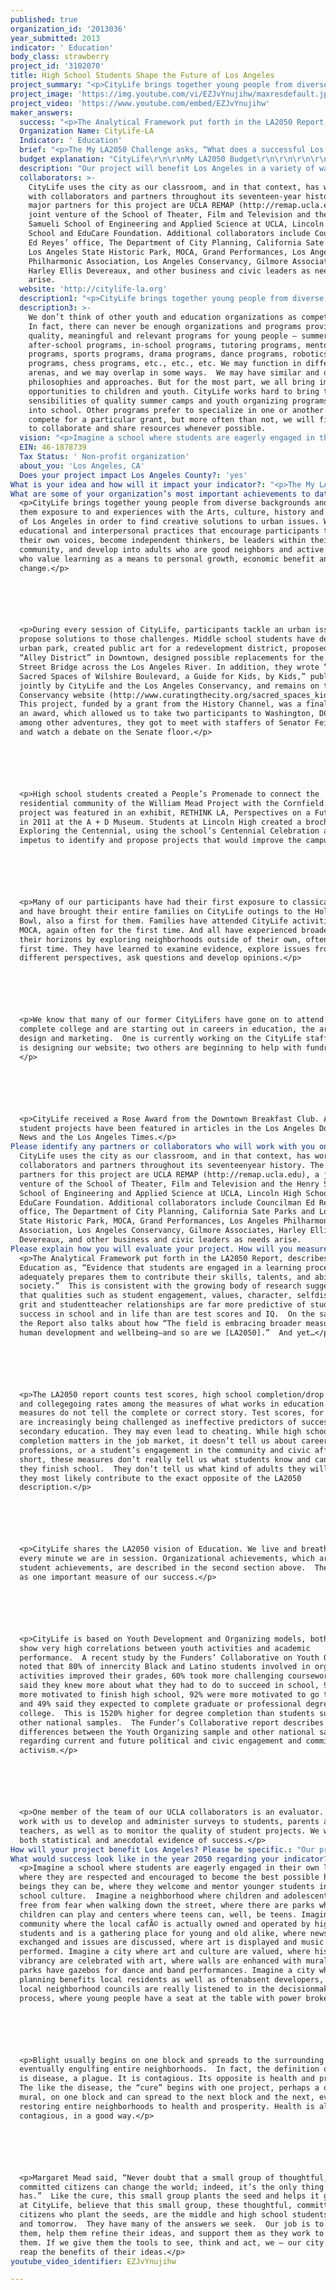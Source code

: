 ```yaml
---
published: true
organization_id: '2013036'
year_submitted: 2013
indicator: ' Education'
body_class: strawberry
project_id: '3102070'
title: High School Students Shape the Future of Los Angeles
project_summary: "<p>CityLife brings together young people from diverse backgrounds and offers them exposure to and experiences with the Arts, culture, history and politics of Los Angeles in order to find creative solutions to urban issues. We promote educational and interpersonal practices that encourage participants to find their own voices, become independent thinkers, be leaders within their community, and develop into adults who are good neighbors and active citizens who value learning as a means to personal growth, economic benefit and social change.</p>\r\n\r\n<p>During every session of CityLife, participants tackle an urban issue and propose solutions to those challenges. Middle school students have designed an urban park, created public art for a redevelopment district, proposed an “Alley District” in Downtown, designed possible replacements for the 6th Street Bridge across the Los Angeles River. In addition, they wrote “The Sacred Spaces of Wilshire Boulevard, a Guide for Kids, by Kids,” published jointly by CityLife and the Los Angeles Conservancy, and remains on the Conservancy website (http://www.curatingthecity.org/sacred_spaces_kids.pdf). This project, funded by a grant from the History Channel, was a finalist for an award, which allowed us to take two participants to Washington, DC, where, among other adventures, they got to meet with staffers of Senator Feinstein and watch a debate on the Senate floor.</p>\r\n\r\n<p>High school students created a People’s Promenade to connect the residential community of the William Mead Project with the Cornfield. This project was featured in an exhibit, RETHINK LA, Perspectives on a Future City, in 2011 at the A + D Museum. Students at Lincoln High created a brochure, Exploring the Centennial, using the school’s Centennial Celebration as the impetus to identify and propose projects that would improve the campus.</p>\r\n\r\n<p>Many of our participants have had their first exposure to classical music and have brought their entire families on CityLife outings to the Hollywood Bowl, also a first for them. Families have attended CityLife activities at MOCA, again often for the first time. And all have experienced broadening their horizons by exploring neighborhoods outside of their own, often for the first time. They have learned to examine evidence, explore issues from different perspectives, ask questions and develop opinions.</p>\r\n\r\n<p>We know that many of our former CityLifers have gone on to attend and complete college and are starting out in careers in education, the arts, web design and marketing.  One is currently working on the CityLife staff; another is designing our website; two others are beginning to help with fundraising. </p>\r\n\r\n<p>CityLife received a Rose Award from the Downtown Breakfast Club. And student projects have been featured in articles in the Los Angeles Downtown News and the Los Angeles Times.</p>   "
project_image: 'https://img.youtube.com/vi/EZJvYnujihw/maxresdefault.jpg'
project_video: 'https://www.youtube.com/embed/EZJvYnujihw'
maker_answers:
  success: "<p>The Analytical Framework put forth in the LA2050 Report, describes Education as, “Evidence that students are engaged in a learning process that adequately prepares them to contribute their skills, talents, and abilities to society.”  This is consistent with the growing body of research suggesting that qualities such as student engagement, values, character, self-discipline, grit and student-teacher relationships are far more predictive of student success in school and in life than are test scores and IQ.  On the same page, the Report also talks about how “The field is embracing broader measures of human development and well-being–and so are we [LA2050].”  And yet…</p> \r\n\r\n<p>The LA2050 report counts test scores, high school completion/drop rates, and college-going rates among the measures of what works in education. Those measures do not tell the complete or correct story. Test scores, for example, are increasingly being challenged as ineffective predictors of success in post secondary education. They may even lead to cheating. While high school completion matters in the job market, it doesn’t tell us about careers or professions, or a student’s engagement in the community and civic affairs. In short, these measures don’t really tell us what students know and can do when they finish school.  They don’t tell us what kind of adults they will be. And they most likely contribute to the exact opposite of the LA2050 description.</p> \r\n\r\n<p>CityLife shares the LA2050 vision of Education. We live and breathe it every minute we are in session. Organizational achievements, which are really student achievements, are described in the second section above.  These serve as one important measure of our success.</p> \r\n\r\n<p>CityLife is based on Youth Development and Organizing models, both of which show very high correlations between youth activities and academic performance.  A recent study by the Funders’ Collaborative on Youth Organizing noted that 80% of inner-city Black and Latino students involved in organizing activities improved their grades, 60% took more challenging coursework, 91% said they knew more about what they had to do to succeed in school, 95% were more motivated to finish high school, 92% were more motivated to go to college and 49% said they expected to complete graduate or professional degrees beyond college.  This is 15-20% higher for degree completion than students surveyed in other national samples.  The Funder’s Collaborative report describes similar differences between the Youth Organizing sample and other national samples regarding current and future political and civic engagement and commitment to activism.</p>  \r\n\r\n<p>One member of the team of our UCLA collaborators is an evaluator.  He will work with us to develop and administer surveys to students, parents and teachers, as well as to monitor the quality of student projects. We will have both statistical and anecdotal evidence of success.</p> "
  Organization Name: CityLife-LA
  Indicator: ' Education'
  brief: "<p>The My LA2050 Challenge asks, “What does a successful Los Angeles look like to you?” Our idea at CityLife is to encourage the youth of Los Angeles to answer this question.  The My LA2050 Challenge invites us “…to dream of the most innovative and creative ways to tackle Los Angeles’ biggest problems.”  Our idea at CityLife is to offer the tools to enable the youth of Los Angeles to dream of possibilities, and to empower them to work to make their dreams a reality. </p>  \r\n\r\n<p>CityLife has offered, throughout its 17-year history, summer camp and after-school programs.  Recently we have partnered with LAUSD to offer an English/Humanities course at Lincoln High School, during school hours and extending into after-school.</p>\r\n\r\n<p>The CityLife students at Lincoln High School are currently exploring urban planning issues related to the proposed Cornfield/Arroyo Seco Specific Plan (CASP) for redevelopment of the areas around the Los Angeles State Historic Park (The Cornfield), between downtown and the Los Angeles River. Working closely with our staff as well as faculty and grad students from the UCLA REMAP project, they are researching the past—what was here before, what remains, what has been lost, what should be kept or restored. They are studying what effect the CASP will have on the future – on people in the immediate area, and on their community across the River in Lincoln Heights, even though it is not in the CASP area. They are discussing and proposing issues and ideas that are important for communities for all people, as well as what kinds of businesses, amenities, services, etc., make for a better city.</p> \r\n\r\n<p>Research and discussion are just the beginning of the process.  The CityLife students are creating an interactive digital mural as a means to present their ideas and also to engage the general community in the discussion. The mural consists of images created and photographed by students, with explanatory narrative written by students.  On the one hand, the mural fits right in with the rich mural tradition in Los Angeles.  On the other hand, it brings the tradition fully into the 21st Century, with its digital capacity of actually engaging viewers.  Motion tracking cameras will enable viewers to manipulate the content of the mural.  By waving a hand, the viewer can bring forward information about the CASP; by moving in another direction, the viewer can see the old Southern Pacific train yard (former use of the land where the Cornfield is located); yet another motion can help the viewer see into the future to analyze several alternative solutions to an urban problem. In fact, the mural is a tool for creative expression and community interaction about local urban planning issues. Our colleagues at UCLA are developing the technology, with input from the students. So in addition to being thinkers and artists, they are part of the research team of a major university!</p>  \r\n\r\n<p>This first mural, which will be projected onto a screen at The Cornfield, will be presented by the students on May 30, 2013. For this project, students receive high school credits in English and community service.  More important, this entire process will change the way students approach problems. They will become hands-on participants in innovative solutions.</p>\r\n\r\n<p>Our idea is to continue this project on several levels, all the while creating different ways of seeing, thinking and acting.</p>\r\n\r\n<p>•\tBegin work with a summer program for incoming 9th graders, with current CityLife students acting as mentors for the new students.</p> \r\n\r\n<p>•\tWork next year primarily within one Small Learning Community at Lincoln, in an effort to have a broader, positive impact on the school culture, which in turn, will increase student engagement and performance.</p> \r\n\r\n<p>•\tExpand upon the work of this year’s students. Each project will end with an official public presentation and include the question, “What’s next?” as a starting point for the following group’s project.</p> \r\n\r\n<p>•\tWork toward including students in other high schools, having our students make presentations at neighboring schools, encouraging students to become involved and develop comparable projects, and mentor them as they get going.</p> \r\n\r\n<p>•\tCreate a seat at the table for young people early in the planning process.</p> \r\n\r\n<p>We believe that by working with teachers and administrators, as well as students, at Lincoln High, school culture will improve, student performance will increase, college attendance and job-readiness will increase, AND the CityLife alums will become active citizens and play a leadership role in in finding innovative solutions to urban planning issues in their communities.</p>"
  budget explanation: "CityLife\r\n\r\nMy LA2050 Budget\r\n\r\n\r\n\r\nThis budget covers primarily a new summer session in July 2013, with some carry-over, in staff figures, to the 2013-14 school year, which begins in August 2013.  Calculations are based on the following:\r\n\r\n•\t3 summer sessions of 2 weeks each, for a total of 6 weeks for students;\r\n•\t100 students per session, for a total of 300 students for the summer;\r\n•\t1 extra week of training and preparation, for a total of 7 weeks for staff;\r\n•\t25 students throughout the 2013-14 school year.\r\n\r\n\r\n\r\nSTAFF\t\t\t\r\nSalaried Staff\t\t\t\r\n   Site Coordinator\t\t             40,000\t\r\n   Taxes & Benefits\t                       8,000\t\r\nSeasonal & Contractors\t\t\t\r\n   Executive Director\t\t             15,000\t\r\n   Counselor 2\t                               6,300\t\r\n\tCounselor 1\t                               2,800\t\r\n\tCounselor 0\t                               4,900\t\r\n\tVisiting Artists\t                       5,400\t\r\nSUBTOTAL STAFF\t                                                       82,400\r\n\t\t\t\r\nPROGRAM\t\t\t\r\n\tMaterials & Supplies [1]          1,000\t\r\n\tFood – lunch, snacks [2]        7,600\t\r\n\tTransportation [3]         \t       4,000\t\r\n\tInsurance [4] \t\t\t\t       0\t\r\nSUBTOTAL PROGRAM\t\t                                        12,600\r\n\t\t\t\r\nSUBTOTAL SUMMER SESSION\t\t\t\t\t95,000\r\n\t\t\t\r\nADMINISTRATION\t\t\t\r\n\tGrand Performances Fee [5]\t 5,000\t\r\nSUBTOTAL ADMINISTRATION\t\t\t                   5,000\r\n\t\t\t\r\nGRAND TOTAL\t\t\t                                           $ 100,000\r\n\r\nNOTES:\r\n1.\tThis is a partial amount. UCLA, EduCare & Lincoln High will provide the rest.\r\n2.\t$5.19 is the current reimbursement rate. This figure is approximately half the total. EduCare will provide the rest, and possibly the entire amount.  If they do, we will add breakfast. The actual figure is $7,785. We’ve lowered it to $7,600 in order to keep the Grand Total to an even $100,000.\r\n3.\tTransportation is for outings on the Dash, Metro and public busses.\r\n4.\tInsurance is covered by our year-round liability policy.\r\n5.\tGrand Performances provides our 501(c)(3) status as our Fiscal Sponsor.\r\n\r\n<p> Details and formatting are much clearer on our spreadsheet, which we will be happy to provide.</p>\r\n"
  description: "Our project will benefit Los Angeles in a variety of ways. \r\n\r\n•\tCityLife students-as-adults will know how to access “City Hall” and the planning process in order to provide input into the urban planning process.\r\n\r\n•\tBecause CityLife students will understand the importance of the arts and their role in building and maintaining strong communities, they will support and protect various arts projects in their communities as well as throughout the city.\r\n\r\n•\tCityLife students will “spread the word,” reaching out to and working with students in neighboring communities.\r\n\r\n•\tCityLife students will become well educated citizens of the future, which according to the LA2050 Report, is the first step toward improving the City.\r\n\r\n•\tCityLife students will learn about a whole range of career possibilities in urban planning, politics and government, and related fields such as urban planning, architecture, law (land use…), environmental engineering, the arts and more.\r\n\r\n•\tPerhaps some CityLife students-as-adults will run for office and become public servants.\r\n\r\n•\tCityLife students will help improve the quality of their neighborhoods and communities through bottom-up rather than top-down policies, planning and activities. Each time one neighborhood improves, it has a positive impact on the surrounding neighborhoods.\r\n\r\n•\tCityLife projects and murals will bring information, interaction, beauty, whimsy and art to the community.\r\n\r\n•\tCityLife alums will model their varied and innovative ways of seeing, thinking and acting.\t\r\n"
  collaborators: >-
    CityLife uses the city as our classroom, and in that context, has worked
    with collaborators and partners throughout its seventeen-year history. The
    major partners for this project are UCLA REMAP (http://remap.ucla.edu), a
    joint venture of the School of Theater, Film and Television and the Henry
    Samueli School of Engineering and Applied Science at UCLA, Lincoln High
    School and EduCare Foundation. Additional collaborators include Councilman
    Ed Reyes’ office, The Department of City Planning, California Sate Parks and
    Los Angeles State Historic Park, MOCA, Grand Performances, Los Angeles
    Philharmonic Association, Los Angeles Conservancy, Gilmore Associates,
    Harley Ellis Devereaux, and other business and civic leaders as needs
    arise.     
  website: 'http://citylife-la.org'
  description1: "<p>CityLife brings together young people from diverse backgrounds and offers them exposure to and experiences with the Arts, culture, history and politics of Los Angeles in order to find creative solutions to urban issues. We promote educational and interpersonal practices that encourage participants to find their own voices, become independent thinkers, be leaders within their community, and develop into adults who are good neighbors and active citizens who value learning as a means to personal growth, economic benefit and social change.</p>\r\n\r\n<p>During every session of CityLife, participants tackle an urban issue and propose solutions to those challenges. Middle school students have designed an urban park, created public art for a redevelopment district, proposed an “Alley District” in Downtown, designed possible replacements for the 6th Street Bridge across the Los Angeles River. In addition, they wrote “The Sacred Spaces of Wilshire Boulevard, a Guide for Kids, by Kids,” published jointly by CityLife and the Los Angeles Conservancy, and remains on the Conservancy website (http://www.curatingthecity.org/sacred_spaces_kids.pdf). This project, funded by a grant from the History Channel, was a finalist for an award, which allowed us to take two participants to Washington, DC, where, among other adventures, they got to meet with staffers of Senator Feinstein and watch a debate on the Senate floor.</p>\r\n\r\n<p>High school students created a People’s Promenade to connect the residential community of the William Mead Project with the Cornfield. This project was featured in an exhibit, RETHINK LA, Perspectives on a Future City, in 2011 at the A + D Museum. Students at Lincoln High created a brochure, Exploring the Centennial, using the school’s Centennial Celebration as the impetus to identify and propose projects that would improve the campus.</p>\r\n\r\n<p>Many of our participants have had their first exposure to classical music and have brought their entire families on CityLife outings to the Hollywood Bowl, also a first for them. Families have attended CityLife activities at MOCA, again often for the first time. And all have experienced broadening their horizons by exploring neighborhoods outside of their own, often for the first time. They have learned to examine evidence, explore issues from different perspectives, ask questions and develop opinions.</p>\r\n\r\n<p>We know that many of our former CityLifers have gone on to attend and complete college and are starting out in careers in education, the arts, web design and marketing.  One is currently working on the CityLife staff; another is designing our website; two others are beginning to help with fundraising. </p>\r\n\r\n<p>CityLife received a Rose Award from the Downtown Breakfast Club. And student projects have been featured in articles in the Los Angeles Downtown News and the Los Angeles Times.</p>   "
  description3: >-
    We don’t think of other youth and education organizations as competition. 
    In fact, there can never be enough organizations and programs providing
    quality, meaningful and relevant programs for young people – summer camps,
    after-school programs, in-school programs, tutoring programs, mentoring
    programs, sports programs, drama programs, dance programs, robotics
    programs, chess programs, etc., etc., etc. We may function in different
    arenas, and we may overlap in some ways.  We may have similar and differing
    philosophies and approaches. But for the most part, we all bring important
    opportunities to children and youth. CityLife works hard to bring the
    sensibilities of quality summer camps and youth organizing programs directly
    into school. Other programs prefer to specialize in one or another. We may
    compete for a particular grant, but more often than not, we will find ways
    to collaborate and share resources whenever possible.
  vision: "<p>Imagine a school where students are eagerly engaged in their own learning, where they are respected and encouraged to become the best possible human beings they can be, where they welcome and mentor younger students into the school culture.  Imagine a neighborhood where children and adolescents are free from fear when walking down the street, where there are parks where children can play and centers where teens can, well, be teens. Imagine a community where the local café is actually owned and operated by high school students and is a gathering place for young and old alike, where news is exchanged and issues are discussed, where art is displayed and music is performed. Imagine a city where art and culture are valued, where history and vibrancy are celebrated with art, where walls are enhanced with murals, where parks have gazebos for dance and band performances. Imagine a city where planning benefits local residents as well as often-absent developers, where local neighborhood councils are really listened to in the decision-making process, where young people have a seat at the table with power brokers.</p>\r\n\r\n<p>Blight usually begins on one block and spreads to the surrounding blocks, eventually engulfing entire neighborhoods.  In fact, the definition of blight is disease, a plague. It is contagious. Its opposite is health and prosperity. The like the disease, the “cure” begins with one project, perhaps a digital mural, on one block and can spread to the next block and the next, eventually restoring entire neighborhoods to health and prosperity. Health is also contagious, in a good way.</p>\r\n\r\n<p>Margaret Mead said, “Never doubt that a small group of thoughtful, committed citizens can change the world; indeed, it’s the only thing that ever has.”  Like the cure, this small group plants the seed and helps it grow. We, at CityLife, believe that this small group, these thoughtful, committed citizens who plant the seeds, are the middle and high school students of today and tomorrow.  They have many of the answers we seek.  Our job is to listen to them, help them refine their ideas, and support them as they work to implement them. If we give them the tools to see, think and act, we – our city – will reap the benefits of their ideas.</p>"
  EIN: 46-1878739
  Tax Status: ' Non-profit organization'
  about_you: 'Los Angeles, CA'
  Does your project impact Los Angeles County?: 'yes'
What is your idea and how will it impact your indicator?: "<p>The My LA2050 Challenge asks, “What does a successful Los Angeles look like to you?” Our idea at CityLife is to encourage the youth of Los Angeles to answer this question.  The My LA2050 Challenge invites us “…to dream of the most innovative and creative ways to tackle Los Angeles’ biggest problems.”  Our idea at CityLife is to offer the tools to enable the youth of Los Angeles to dream of possibilities, and to empower them to work to make their dreams a reality. </p>  \n\n\n\n\n\n<p>CityLife has offered, throughout its 17year history, summer camp and afterschool programs.  Recently we have partnered with LAUSD to offer an English/Humanities course at Lincoln High School, during school hours and extending into afterschool.</p>\n\n\n\n\n\n<p>The CityLife students at Lincoln High School are currently exploring urban planning issues related to the proposed Cornfield/Arroyo Seco Specific Plan (CASP) for redevelopment of the areas around the Los Angeles State Historic Park (The Cornfield), between downtown and the Los Angeles River. Working closely with our staff as well as faculty and grad students from the UCLA REMAP project, they are researching the past—what was here before, what remains, what has been lost, what should be kept or restored. They are studying what effect the CASP will have on the future — on people in the immediate area, and on their community across the River in Lincoln Heights, even though it is not in the CASP area. They are discussing and proposing issues and ideas that are important for communities for all people, as well as what kinds of businesses, amenities, services, etc., make for a better city.</p> \n\n\n\n\n\n<p>Research and discussion are just the beginning of the process.  The CityLife students are creating an interactive digital mural as a means to present their ideas and also to engage the general community in the discussion. The mural consists of images created and photographed by students, with explanatory narrative written by students.  On the one hand, the mural fits right in with the rich mural tradition in Los Angeles.  On the other hand, it brings the tradition fully into the 21st Century, with its digital capacity of actually engaging viewers.  Motion tracking cameras will enable viewers to manipulate the content of the mural.  By waving a hand, the viewer can bring forward information about the CASP; by moving in another direction, the viewer can see the old Southern Pacific train yard (former use of the land where the Cornfield is located); yet another motion can help the viewer see into the future to analyze several alternative solutions to an urban problem. In fact, the mural is a tool for creative expression and community interaction about local urban planning issues. Our colleagues at UCLA are developing the technology, with input from the students. So in addition to being thinkers and artists, they are part of the research team of a major university!</p>  \n\n\n\n\n\n<p>This first mural, which will be projected onto a screen at The Cornfield, will be presented by the students on May 30, 2013. For this project, students receive high school credits in English and community service.  More important, this entire process will change the way students approach problems. They will become handson participants in innovative solutions.</p>\n\n\n\n\n\n<p>Our idea is to continue this project on several levels, all the while creating different ways of seeing, thinking and acting.</p>\n\n\n\n\n\n<p>*\tBegin work with a summer program for incoming 9th graders, with current CityLife students acting as mentors for the new students.</p> \n\n\n\n\n\n<p>*\tWork next year primarily within one Small Learning Community at Lincoln, in an effort to have a broader, positive impact on the school culture, which in turn, will increase student engagement and performance.</p> \n\n\n\n\n\n<p>*\tExpand upon the work of this year’s students. Each project will end with an official public presentation and include the question, “What’s next?” as a starting point for the following group’s project.</p> \n\n\n\n\n\n<p>*\tWork toward including students in other high schools, having our students make presentations at neighboring schools, encouraging students to become involved and develop comparable projects, and mentor them as they get going.</p> \n\n\n\n\n\n<p>*\tCreate a seat at the table for young people early in the planning process.</p> \n\n\n\n\n\n<p>We believe that by working with teachers and administrators, as well as students, at Lincoln High, school culture will improve, student performance will increase, college attendance and jobreadiness will increase, AND the CityLife alums will become active citizens and play a leadership role in in finding innovative solutions to urban planning issues in their communities.</p>"
What are some of your organization’s most important achievements to date?: >-
  <p>CityLife brings together young people from diverse backgrounds and offers
  them exposure to and experiences with the Arts, culture, history and politics
  of Los Angeles in order to find creative solutions to urban issues. We promote
  educational and interpersonal practices that encourage participants to find
  their own voices, become independent thinkers, be leaders within their
  community, and develop into adults who are good neighbors and active citizens
  who value learning as a means to personal growth, economic benefit and social
  change.</p>






  <p>During every session of CityLife, participants tackle an urban issue and
  propose solutions to those challenges. Middle school students have designed an
  urban park, created public art for a redevelopment district, proposed an
  “Alley District” in Downtown, designed possible replacements for the 6th
  Street Bridge across the Los Angeles River. In addition, they wrote “The
  Sacred Spaces of Wilshire Boulevard, a Guide for Kids, by Kids,” published
  jointly by CityLife and the Los Angeles Conservancy, and remains on the
  Conservancy website (http://www.curatingthecity.org/sacred_spaces_kids.pdf).
  This project, funded by a grant from the History Channel, was a finalist for
  an award, which allowed us to take two participants to Washington, DC, where,
  among other adventures, they got to meet with staffers of Senator Feinstein
  and watch a debate on the Senate floor.</p>






  <p>High school students created a People’s Promenade to connect the
  residential community of the William Mead Project with the Cornfield. This
  project was featured in an exhibit, RETHINK LA, Perspectives on a Future City,
  in 2011 at the A + D Museum. Students at Lincoln High created a brochure,
  Exploring the Centennial, using the school’s Centennial Celebration as the
  impetus to identify and propose projects that would improve the campus.</p>






  <p>Many of our participants have had their first exposure to classical music
  and have brought their entire families on CityLife outings to the Hollywood
  Bowl, also a first for them. Families have attended CityLife activities at
  MOCA, again often for the first time. And all have experienced broadening
  their horizons by exploring neighborhoods outside of their own, often for the
  first time. They have learned to examine evidence, explore issues from
  different perspectives, ask questions and develop opinions.</p>






  <p>We know that many of our former CityLifers have gone on to attend and
  complete college and are starting out in careers in education, the arts, web
  design and marketing.  One is currently working on the CityLife staff; another
  is designing our website; two others are beginning to help with fundraising.
  </p>






  <p>CityLife received a Rose Award from the Downtown Breakfast Club. And
  student projects have been featured in articles in the Los Angeles Downtown
  News and the Los Angeles Times.</p>   
Please identify any partners or collaborators who will work with you on this project.: >-
  CityLife uses the city as our classroom, and in that context, has worked with
  collaborators and partners throughout its seventeenyear history. The major
  partners for this project are UCLA REMAP (http://remap.ucla.edu), a joint
  venture of the School of Theater, Film and Television and the Henry Samueli
  School of Engineering and Applied Science at UCLA, Lincoln High School and
  EduCare Foundation. Additional collaborators include Councilman Ed Reyes’
  office, The Department of City Planning, California Sate Parks and Los Angeles
  State Historic Park, MOCA, Grand Performances, Los Angeles Philharmonic
  Association, Los Angeles Conservancy, Gilmore Associates, Harley Ellis
  Devereaux, and other business and civic leaders as needs arise.     
Please explain how you will evaluate your project. How will you measure success?: >-
  <p>The Analytical Framework put forth in the LA2050 Report, describes
  Education as, “Evidence that students are engaged in a learning process that
  adequately prepares them to contribute their skills, talents, and abilities to
  society.”  This is consistent with the growing body of research suggesting
  that qualities such as student engagement, values, character, selfdiscipline,
  grit and studentteacher relationships are far more predictive of student
  success in school and in life than are test scores and IQ.  On the same page,
  the Report also talks about how “The field is embracing broader measures of
  human development and wellbeing—and so are we [LA2050].”  And yet…</p> 






  <p>The LA2050 report counts test scores, high school completion/drop rates,
  and collegegoing rates among the measures of what works in education. Those
  measures do not tell the complete or correct story. Test scores, for example,
  are increasingly being challenged as ineffective predictors of success in post
  secondary education. They may even lead to cheating. While high school
  completion matters in the job market, it doesn’t tell us about careers or
  professions, or a student’s engagement in the community and civic affairs. In
  short, these measures don’t really tell us what students know and can do when
  they finish school.  They don’t tell us what kind of adults they will be. And
  they most likely contribute to the exact opposite of the LA2050
  description.</p> 






  <p>CityLife shares the LA2050 vision of Education. We live and breathe it
  every minute we are in session. Organizational achievements, which are really
  student achievements, are described in the second section above.  These serve
  as one important measure of our success.</p> 






  <p>CityLife is based on Youth Development and Organizing models, both of which
  show very high correlations between youth activities and academic
  performance.  A recent study by the Funders’ Collaborative on Youth Organizing
  noted that 80% of innercity Black and Latino students involved in organizing
  activities improved their grades, 60% took more challenging coursework, 91%
  said they knew more about what they had to do to succeed in school, 95% were
  more motivated to finish high school, 92% were more motivated to go to college
  and 49% said they expected to complete graduate or professional degrees beyond
  college.  This is 1520% higher for degree completion than students surveyed in
  other national samples.  The Funder’s Collaborative report describes similar
  differences between the Youth Organizing sample and other national samples
  regarding current and future political and civic engagement and commitment to
  activism.</p>  






  <p>One member of the team of our UCLA collaborators is an evaluator.  He will
  work with us to develop and administer surveys to students, parents and
  teachers, as well as to monitor the quality of student projects. We will have
  both statistical and anecdotal evidence of success.</p> 
How will your project benefit Los Angeles? Please be specific.: "Our project will benefit Los Angeles in a variety of ways. \n\n\n\n\n\n*\tCityLife studentsasadults will know how to access “City Hall” and the planning process in order to provide input into the urban planning process.\n\n\n\n\n\n*\tBecause CityLife students will understand the importance of the arts and their role in building and maintaining strong communities, they will support and protect various arts projects in their communities as well as throughout the city.\n\n\n\n\n\n*\tCityLife students will “spread the word,” reaching out to and working with students in neighboring communities.\n\n\n\n\n\n*\tCityLife students will become well educated citizens of the future, which according to the LA2050 Report, is the first step toward improving the City.\n\n\n\n\n\n*\tCityLife students will learn about a whole range of career possibilities in urban planning, politics and government, and related fields such as urban planning, architecture, law (land use…), environmental engineering, the arts and more.\n\n\n\n\n\n*\tPerhaps some CityLife studentsasadults will run for office and become public servants.\n\n\n\n\n\n*\tCityLife students will help improve the quality of their neighborhoods and communities through bottomup rather than topdown policies, planning and activities. Each time one neighborhood improves, it has a positive impact on the surrounding neighborhoods.\n\n\n\n\n\n*\tCityLife projects and murals will bring information, interaction, beauty, whimsy and art to the community.\n\n\n\n\n\n*\tCityLife alums will model their varied and innovative ways of seeing, thinking and acting.\t\n\n\n"
What would success look like in the year 2050 regarding your indicator?: >-
  <p>Imagine a school where students are eagerly engaged in their own learning,
  where they are respected and encouraged to become the best possible human
  beings they can be, where they welcome and mentor younger students into the
  school culture.  Imagine a neighborhood where children and adolescents are
  free from fear when walking down the street, where there are parks where
  children can play and centers where teens can, well, be teens. Imagine a
  community where the local cafÃ© is actually owned and operated by high school
  students and is a gathering place for young and old alike, where news is
  exchanged and issues are discussed, where art is displayed and music is
  performed. Imagine a city where art and culture are valued, where history and
  vibrancy are celebrated with art, where walls are enhanced with murals, where
  parks have gazebos for dance and band performances. Imagine a city where
  planning benefits local residents as well as oftenabsent developers, where
  local neighborhood councils are really listened to in the decisionmaking
  process, where young people have a seat at the table with power brokers.</p>






  <p>Blight usually begins on one block and spreads to the surrounding blocks,
  eventually engulfing entire neighborhoods.  In fact, the definition of blight
  is disease, a plague. It is contagious. Its opposite is health and prosperity.
  The like the disease, the “cure” begins with one project, perhaps a digital
  mural, on one block and can spread to the next block and the next, eventually
  restoring entire neighborhoods to health and prosperity. Health is also
  contagious, in a good way.</p>






  <p>Margaret Mead said, “Never doubt that a small group of thoughtful,
  committed citizens can change the world; indeed, it’s the only thing that ever
  has.”  Like the cure, this small group plants the seed and helps it grow. We,
  at CityLife, believe that this small group, these thoughtful, committed
  citizens who plant the seeds, are the middle and high school students of today
  and tomorrow.  They have many of the answers we seek.  Our job is to listen to
  them, help them refine their ideas, and support them as they work to implement
  them. If we give them the tools to see, think and act, we — our city — will
  reap the benefits of their ideas.</p>
youtube_video_identifier: EZJvYnujihw

---
```

